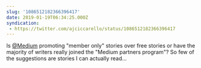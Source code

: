 ```yaml
---
slug: '1086512182366396417'
date: 2019-01-19T06:34:25.000Z
syndication:
 - https://twitter.com/ajciccarello/status/1086512182366396417
---
```


Is [@Medium](https://twitter.com/Medium) promoting "member only" stories over free stories or have the majority of writers really joined the "Medium partners program"? So few of the suggestions are stories I can actually read...

